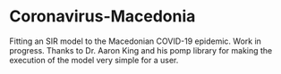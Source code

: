 # Coronavirus-Macedonia
Fitting an SIR model to the Macedonian COVID-19 epidemic. Work in progress.
Thanks to Dr. Aaron King and his pomp library for making the execution of the model very simple for a user. 

